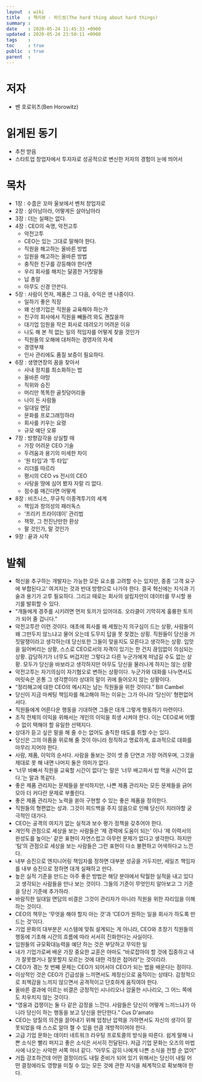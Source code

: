 ```yaml
---
layout  : wiki
title   : 책리뷰 - 하드씽(The hard thing about hard things)
summary :
date    : 2020-05-24 11:45:33 +0900
updated : 2020-05-24 23:50:11 +0900
tags    :
toc     : true
public  : true
parent  :
---
```


# 저자
  * 벤 호로위츠(Ben Horowitz)

# 읽게된 동기
  * 추천 받음
  * 스타트업 창업자에서 투자자로 성공적으로 변신한 저자의 경험이 눈에 띄어서

# 목차
* 1장 : 수줍은 꼬마 울보에서 벤처 창업자로
* 2장 : 살아남아라, 어떻게든 살아남아라
* 3장 : 더는 실패는 없다.
* 4장 : CEO의 숙명, 악전고투
  * 악전고투
  * CEO는 있는 그대로 말해야 한다.
  * 직원을 해고하는 올바른 방법
  * 임원을 해고하는 올바른 방법
  * 충직한 친구를 강등해야 한다면
  * 우리 회사를 해치는 달콤한 거짓말들
  * 납 총알
  * 아무도 신경 안쓴다.
* 5장 : 사람이 먼저, 제품은 그 다음, 수익은 맨 나중이다.
  * 일하기 좋은 직장
  * 왜 신생기업은 직원을 교육해야 하는가
  * 친구의 회사에서 직원을 빼돌려 와도 괜찮을까
  * 대기업 임원을 작은 회사로 데려오기 어려운 이유
  * 나도 해 본 적 없는 일의 적임자를 어떻게 찾을 것인가
  * 직원들의 오해에 대처하는 경영자의 자세
  * 경영부채
  * 인사 관리에도 품질 보증이 필요하다.
* 6장 : 생명연장의 꿈을 찾아서
  * 사내 정치를 최소화하는 법
  * 올바른 야망
  * 직위와 승진
  * 머리만 똑똑한 골칫덩어리들
  * 나이 든 사람들
  * 일대일 면담
  * 문화를 프로그래밍하라
  * 회사를 키우는 요령
  * 규모 예단 오류
* 7장 : 방향감각을 상실할 때
  * 가장 어려운 CEO 기술
  * 두려움과 용기의 미세한 차이
  * ‘원 타입’과 ‘투 타입'
  * 리더를 따르라
  * 평시의 CEO vs 전시의 CEO
  * 사탕을 땅에 심어 봤자 자랄 리 없다.
  * 점수를 매긴다면 어떻게
* 8장 : 비즈니스, 무규칙 이종격투기의 세계
  * 책임과 창의성의 패러독스
  * ‘프리키 프라이데이’ 관리법
  * 잭팟, 그 천진난만한 환상
  * 팔 것인가, 말 것인가
* 9장 : 끝과 시작

# 발췌
  * 혁신을 추구하는 개발자는 가능한 모든 요소를 고려할 수는 있지만, 종종 ‘고객 요구에 부합된다고’ 여겨지는 것과 반대 방향으로 나가야 한다. 결국 혁신에는 지식과 기술과 용기가 고루 필요하다. 그리고 때로는 회사의 설립자만이 데이터를 무시할 용기를 발휘할 수 있다.
  * “개들에게 경주를 시키려면 먼저 토끼가 있어야죠. 오라클이 기막히게 훌륭한 토끼가 되어 줄 겁니다."
  * 악전고투란 이런 것이다. 애초에 회사를 왜 세웠는지 의구심이 드는 상황, 사람들이 왜 그만두지 않느냐고 물어 오는데 도무지 답을 못 찾겠는 상횡. 직원들이 당신을 거짓말쟁이라고 생각하는데 당신또한 그들이 맞을지도 모른다고 생각하는 상황. 입맛을 잃어버리는 상황, 스스로 CEO로서의 자격이 있기는 한 건지 끊임없이 의심되는 상황. 감당하기가 너무도 버겁지만 그렇다고 다른 누군가에게 떠넘길 수도 없는 상황. 모두가 당신을 바보라고 생각하지만 아무도 당신을 물러나게 하지는 않는 상황
  * 악전고투는 자기의심이 자기혐오로 변하는 상황이다. 누군가와 대화를 나누면서도 머릿속은 온통 그 생각뿐이라 상대의 말이 귀에 들어오지 않는 상황이다.
  * “정리해고에 대한 CEO의 메시지는 남는 직원들을 위한 것이다.” Bill Cambel
  * 당신이 지금 마케팅 책임자를 해고해야 하는 이유는 그가 아니라 ‘당신이’ 형편없어서다.
  * 직원들에게 어른다운 행동을 기대하면 그들은 대개 그렇게 행동하기 마련이다.
  * 조직 전체의 이익을 위해서는 개인의 이익을 희생 시켜야 한다. 이는 CEO로써 어쩔 수 없이 택해야 할 유일한 선택지다.
  * 상대가 듣고 싶은 말을 해 줄 수는 없어도 솔직한 태도를 취할 수는 있다.
  * 당신은 그의 아픔을 위로해 줄 것이 아니라 정직하고 명료하게, 효과적으로 대화를 마무리 지어야 한다.
  * 사람, 제품, 이익의 순서다. 사람을 돌보는 것이 셋 중 단연코 가장 어려우며, 그것을 제대로 못 해 내면 나머지 둘은 의미가 없다.
  * ‘너무 바빠서 직원을 교육할 시간이 없다’는 말은 ‘너무 배고파서 밥 먹을 시간이 없다.’는 말과 똑같다.
  * 좋은 제품 관리자는 문제들을 분석하지만, 나쁜 제품 관리자는 모든 문제들을 긁어모아 더 커다란 문제로 부풀린다.
  * 좋은 제품 관리자는 노력을 쏟아 구현할 수 있는 좋은 제품을 정의한다.
  * 직원들의 형편없는 성과. 그것이 피드백을 주지 않음으로 인해 당신이 치러야할 궁극적인 대가다.
  * CEO는 공격의 여지가 없는 실적과 보수 평가 정책을 갖추어야 한다.
  * 개인적 관점으로 세상을 보는 사람들은 ‘제 경력에 도움이 되는’ 이나 ‘제 이력서의 완성도를 높이는’ 같은 표현이 자연스럽고 아무런 문제가 없다고 생각한다. 하지만 ‘팀’의 관점으로 세상을 보는 사람들은 그런 표현이 다소 불편하고 어색하다고 느낀다.
  * 내부 승진으로 엔지니어링 책임자를 정하면 대부분 성공을 거두지만, 세일즈 책임자를 내부 승진으로 정하면 대개 실패하고 만다.
  * 높은 실적 기준을 만드는 아주 좋은 방법은 해당 분야에서 탁월한 실적을 내고 있다고 생각되는 사람들을 만나 보는 것이다. 그들의 기준이 무엇인지 알아보고 그 기준을 당신 기준에 추가하라.
  * 바람직한 일대일 면담의 비결은 그것이 관리자가 아니라 직원을 위한 자리임을 이해하는 것이다.
  * CEO의 책무는 ‘무엇을 해야 할지 아는 것’과 ‘CEO가 원하는 일을 회사가 하도록 만드는 것’이다.
  * 기업 문화의 대부분은 시스템에 맞춰 설계되는 게 아니라, CEO와 초창기 직원들의 행동에 기초해 시간의 흐름에 따라 서서히 진화한다는 사실이다.
  * 임원들의 규모확대능력을 예단 하는 것은 부당하고 무익한 일
  * 내가 기업가로써 배운 가장 중요한 교훈은 아마도 “바로잡아야 할 것에 집중하고 내가 잘못했거나 잘못할지 모르는 것에 대한 걱정은 접어라”는 것이리라.
  * CEO가 겪는 첫 번째 문제는 CEO가 되어서야 CEO가 되는 법을 배운다는 점이다.
  * 이상적인 것은 CEO가 긴급성을 느끼면서도 제정신으로 움직이는 상태다. 감정적으로 죄책감을 느끼지 않으면서 공격적이고 단호하게 움직여야 한다.
  * 올바른 결과에 이르는 비결은 긍정적인 시나리오나 암울한 시나리오, 그 어느 쪽에도 치우치지 않는 것이다.
  * "영웅과 겁쟁이는 둘 다 같은 감정을 느낀다. 사람들은 당신이 어떻게 느끼느냐가 아니라 당신이 하는 행동을 보고 당신을 판단한다.” Cus D'amato
  * CEO는 양질의 의견을 끌어내기 위해 엄청난 압력을 가하면서도 자신의 생각이 잘못되었을 때 스스로 알아 챌 수 있을 만큼 개방적이어야 한다.
  * 고급 기업 문화는 데이터 네트워크 라우팅 프로토콜의 방식을 따른다. 쉽게 말해 나쁜 소식은 빨리 퍼지고 좋은 소식은 서서히 전달된다. 저급 기업 문화는 오즈의 마법사에 나오는 사악한 서쪽 마녀 같다. “아무도 감히 나에게 나쁜 소식을 전할 순 없어"
  * 거듭 강조하건데 어떤 결정이라도 내릴 준비가 되어 있기 위해서는 당신이 내릴 어떤 결정에라도 영향을 미칠 수 있는 모든 것에 관한 지식을 체계적으로 확보해야 한다.
